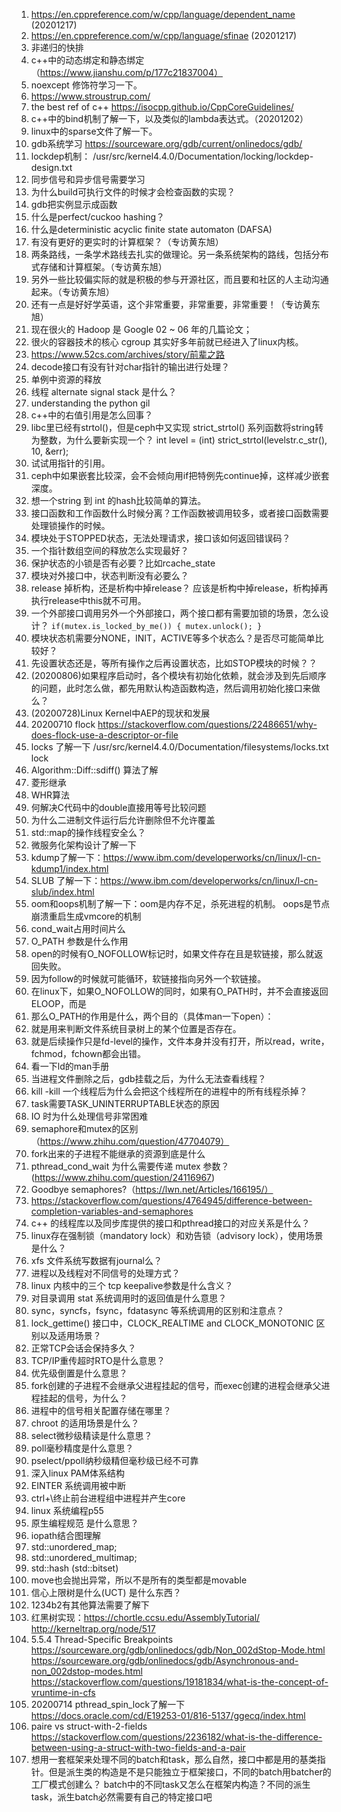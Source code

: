 1. https://en.cppreference.com/w/cpp/language/dependent_name (20201217)
1. https://en.cppreference.com/w/cpp/language/sfinae (20201217)
1. 非递归的快排
1. c++中的动态绑定和静态绑定（https://www.jianshu.com/p/177c21837004）
1. noexcept 修饰符学习一下。
1. https://www.stroustrup.com/
1. the best ref of c++ https://isocpp.github.io/CppCoreGuidelines/
1. c++中的bind机制了解一下，以及类似的lambda表达式。（20201202）
1. linux中的sparse文件了解一下。
1. gdb系统学习 https://sourceware.org/gdb/current/onlinedocs/gdb/
1. lockdep机制： /usr/src/kernel4.4.0/Documentation/locking/lockdep-design.txt
1. 同步信号和异步信号需要学习
1. 为什么build可执行文件的时候才会检查函数的实现？
1. gdb把实例显示成函数
1. 什么是perfect/cuckoo hashing？
1. 什么是deterministic acyclic finite state automaton (DAFSA)
1. 有没有更好的更实时的计算框架？（专访黄东旭）
1. 两条路线，一条学术路线去扎实的做理论。另一条系统架构的路线，包括分布式存储和计算框架。（专访黄东旭）
1. 另外一些比较偏实际的就是积极的参与开源社区，而且要和社区的人主动沟通起来。（专访黄东旭）
1. 还有一点是好好学英语，这个非常重要，非常重要，非常重要！（专访黄东旭）
1. 现在很火的 Hadoop 是 Google 02 ~ 06 年的几篇论文；
1. 很火的容器技术的核心 cgroup 其实好多年前就已经进入了linux内核。
1. https://www.52cs.com/archives/story/前辈之路
1. decode接口有没有针对char指针的输出进行处理？
1. 单例中资源的释放
1. 线程 alternate signal stack 是什么？
1. understanding the python gil
1. c++中的右值引用是怎么回事？
1. libc里已经有strtol()，但是ceph中又实现 strict_strtol() 系列函数将string转为整数，为什么要新实现一个？
  int level = (int) strict_strtol(levelstr.c_str(), 10, &err);
1. 试试用指针的引用。
1. ceph中如果嵌套比较深，会不会倾向用if把特例先continue掉，这样减少嵌套深度。
1. 想一个string 到 int 的hash比较简单的算法。
1. 接口函数和工作函数什么时候分离？工作函数被调用较多，或者接口函数需要处理锁操作的时候。
1. 模块处于STOPPED状态，无法处理请求，接口该如何返回错误码？
1. 一个指针数组空间的释放怎么实现最好？
1. 保护状态的小锁是否有必要？比如rcache_state
1. 模块对外接口中，状态判断没有必要么？
1. release 掉析构，还是析构中掉release？ 应该是析构中掉release，析构掉再执行release中this就不可用。
1. 一个外部接口调用另外一个外部接口，两个接口都有需要加锁的场景，怎么设计？ `if(mutex.is_locked_by_me()) { mutex.unlock(); } `
1. 模块状态机需要分NONE，INIT，ACTIVE等多个状态么？是否尽可能简单比较好？
1. 先设置状态还是，等所有操作之后再设置状态，比如STOP模块的时候？？
1. (20200806)如果程序启动时，各个模块有初始化依赖，就会涉及到先后顺序的问题，此时怎么做，都先用默认构造函数构造，然后调用初始化接口来做么？
1. (20200728)Linux Kernel中AEP的现状和发展
1. 20200710 flock https://stackoverflow.com/questions/22486651/why-does-flock-use-a-descriptor-or-file
1. locks 了解一下 /usr/src/kernel4.4.0/Documentation/filesystems/locks.txt lock
1. Algorithm::Diff::sdiff() 算法了解
1. 菱形继承
1. WHR算法
1. 何解决C代码中的double直接用等号比较问题
1. 为什么二进制文件运行后允许删除但不允许覆盖
1. std::map的操作线程安全么？
1. 微服务化架构设计了解一下
1. kdump了解一下：https://www.ibm.com/developerworks/cn/linux/l-cn-kdump1/index.html
1. SLUB 了解一下：https://www.ibm.com/developerworks/cn/linux/l-cn-slub/index.html
1. oom和oops机制了解一下：oom是内存不足，杀死进程的机制。 oops是节点崩溃重启生成vmcore的机制
1. cond_wait占用时间片么
1. O_PATH 参数是什么作用
1. open的时候有O_NOFOLLOW标记时，如果文件存在且是软链接，那么就返回失败。
1. 因为follow的时候就可能循环，软链接指向另外一个软链接。
1. 在linux下，如果O_NOFOLLOW的同时，如果有O_PATH时，并不会直接返回ELOOP，而是
1. 那么O_PATH的作用是什么，两个目的（具体man一下open）：
1. 就是用来判断文件系统目录树上的某个位置是否存在。
1. 就是后续操作只是fd-level的操作，文件本身并没有打开，所以read，write，fchmod，fchown都会出错。
1. 看一下ld的man手册
1. 当进程文件删除之后，gdb挂载之后，为什么无法查看线程？
1. kill -kill 一个线程后为什么会把这个线程所在的进程中的所有线程杀掉？
1. task需要TASK_UNINTERRUPTABLE状态的原因
1. IO 时为什么处理信号非常困难
1. semaphore和mutex的区别（https://www.zhihu.com/question/47704079）
1. fork出来的子进程不能继承的资源到底是什么
1. pthread_cond_wait 为什么需要传递 mutex 参数？(https://www.zhihu.com/question/24116967)
1. Goodbye semaphores?（https://lwn.net/Articles/166195/）
1. https://stackoverflow.com/questions/4764945/difference-between-completion-variables-and-semaphores
1. c++ 的线程库以及同步库提供的接口和pthread接口的对应关系是什么？
1. linux存在强制锁（mandatory lock）和劝告锁（advisory lock），使用场景是什么？
1. xfs 文件系统写数据有journal么？
1. 进程以及线程对不同信号的处理方式？
1. linux 内核中的三个 tcp keepalive参数是什么含义？
1. 对目录调用 stat 系统调用时的返回值是什么意思？
1. sync，syncfs，fsync，fdatasync 等系统调用的区别和注意点？
1. lock_gettime() 接口中，CLOCK_REALTIME and CLOCK_MONOTONIC 区别以及适用场景？
1. 正常TCP会话会保持多久？
1. TCP/IP重传超时RTO是什么意思？
1. 优先级倒置是什么意思？
1. fork创建的子进程不会继承父进程挂起的信号，而exec创建的进程会继承父进程挂起的信号，为什么？
1. 进程中的信号相关配置存储在哪里？
1. chroot 的适用场景是什么？
1. select微秒级精读是什么意思？
1. poll毫秒精度是什么意思？
1. pselect/ppoll纳秒级精但毫秒级已经不可靠
1. 深入linux PAM体系结构    
1. EINTER 系统调用被中断    
1. ctrl+\终止前台进程组中进程并产生core
1. linux 系统编程p55
1. 原生编程规范 是什么意思？
1. iopath结合图理解
1. std::unordered_map;
1. std::unordered_multimap;
1. std::hash (std::bitset)
1. move也会抛出异常，所以不是所有的类型都是movable
1. 信心上限树是什么(UCT) 是什么东西？
1. 1234b2有其他算法需要了解下
1. 红黑树实现：https://chortle.ccsu.edu/AssemblyTutorial/   http://kerneltrap.org/node/517
1. 5.5.4 Thread-Specific Breakpoints  
  https://sourceware.org/gdb/onlinedocs/gdb/Non_002dStop-Mode.html
  https://sourceware.org/gdb/onlinedocs/gdb/Asynchronous-and-non_002dstop-modes.html
  https://stackoverflow.com/questions/19181834/what-is-the-concept-of-vruntime-in-cfs
1. 20200714 pthread_spin_lock了解一下 https://docs.oracle.com/cd/E19253-01/816-5137/ggecq/index.html
1. paire vs struct-with-2-fields https://stackoverflow.com/questions/2236182/what-is-the-difference-between-using-a-struct-with-two-fields-and-a-pair
1. 想用一套框架来处理不同的batch和task，那么自然，接口中都是用的基类指针。但是派生类的构造是不是只能独立于框架接口，不同的batch用batcher的工厂模式创建么？
batch中的不同task又怎么在框架内构造？不同的派生task，派生batch必然需要有自己的特定接口吧

